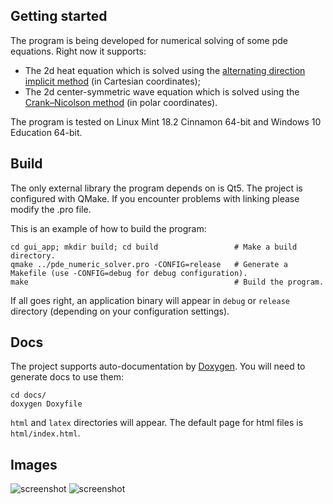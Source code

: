 ## Getting started
The program is being developed for numerical solving of some pde equations. Right now it supports:
- The 2d heat equation which is solved using the [alternating direction implicit method](https://en.wikipedia.org/wiki/Alternating_direction_implicit_method#cite_ref-2) (in Cartesian coordinates);
- The 2d center-symmetric wave equation which is solved using the [Crank–Nicolson method](https://en.wikipedia.org/wiki/Crank%E2%80%93Nicolson_method) (in polar coordinates).

The program is tested on Linux Mint 18.2 Cinnamon 64-bit and Windows 10 Education 64-bit.

## Build
The only external library the program depends on is Qt5.
The project is configured with QMake. If you encounter problems with linking please modify the .pro file.

This is an example of how to build the program:
```shell
cd gui_app; mkdir build; cd build                 # Make a build directory.
qmake ../pde_numeric_solver.pro -CONFIG=release   # Generate a Makefile (use -CONFIG=debug for debug configuration).
make                                              # Build the program.
```
If all goes right, an application binary will appear in `debug` or `release` directory (depending on your configuration settings).

## Docs
The project supports auto-documentation by [Doxygen](http://www.stack.nl/~dimitri/doxygen/). You will need to generate docs to use them:
```shell
cd docs/ 
doxygen Doxyfile
```
`html` and `latex` directories will appear. The default page for html files is `html/index.html`.

## Images
![screenshot](https://github.com/oyyablokov/pde_numeric_solver/blob/master/images/heat_equation1.png)
![screenshot](https://github.com/oyyablokov/pde_numeric_solver/blob/master/images/wave_equation1.png)
